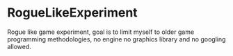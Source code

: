 # RogueLikeExperiment
Rogue like game experiment, goal is to limit myself to older game programming methodologies, no engine no graphics library and no googling allowed.
